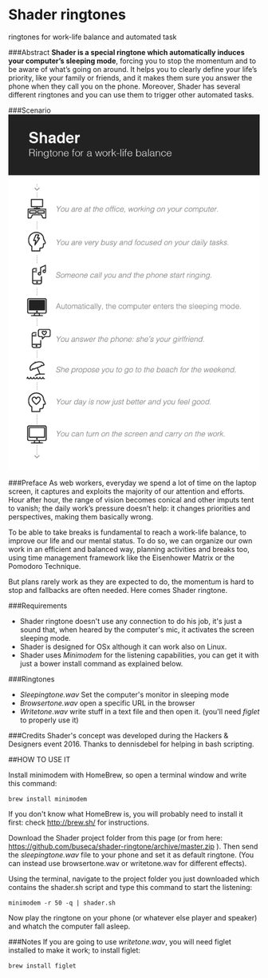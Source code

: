 # Shader ringtones
ringtones for work-life balance and automated task

###Abstract
**Shader is a special ringtone which automatically induces your computer’s sleeping mode**, forcing you to stop the momentum and to be aware of what’s going on around. It helps you to clearly define your life’s priority, like your family or friends, and it makes them sure you answer the phone when they call you on the phone.
Moreover, Shader has several different ringtones and you can use them to trigger other automated tasks.

###Scenario
![Shader ringtone](https://github.com/buseca/shader-ringtone/blob/master/Shader%20ringtone.png?raw=true)

###Preface
As web workers, everyday we spend a lot of time on the laptop screen, it captures and exploits the majority of our attention and efforts. Hour after hour, the range of vision becomes conical and other imputs tent to vanish; the daily work’s pressure doesn’t help: it changes priorities and perspectives, making them basically wrong. 

To be able to take breaks is fundamental to reach a work-life balance, to improve our life and our mental status. To do so, we can organize our own work in an efficient and balanced way, planning activities and breaks too, using time management framework like the Eisenhower Matrix or the Pomodoro Technique. 

But plans rarely work as they are expected to do, the momentum is hard to stop and fallbacks are often needed. Here comes Shader ringtone.

###Requirements
+ Shader ringtone doesn't use any connection to do his job, it's just a sound that, when heared by the computer's mic, it activates the screen sleeping mode.
+ Shader is designed for OSx although it can work also on Linux.
+ Shader uses *Minimodem* for the listening capabilities, you can get it with just a bower install command as explained below.

###Ringtones
+ *Sleepingtone.wav* Set the computer's monitor in sleeping mode
+ *Browsertone.wav* open a specific URL in the browser
+ *Writetone.wav* write stuff in a text file and then open it. (you'll need *figlet* to properly use it)

###Credits
Shader's concept was developed during the Hackers & Designers event 2016.
Thanks to dennisdebel for helping in bash scripting.

##HOW TO USE IT

Install minimodem with HomeBrew, so open a terminal window and write this command:

    brew install minimodem
    
If you don't know what HomeBrew is, you will probably need to install it first: check http://brew.sh/ for instructions.

Download the Shader project folder from this page (or from here: https://github.com/buseca/shader-ringtone/archive/master.zip ). Then send the *sleepingtone.wav* file to your phone and set it as default ringtone. (You can instead use browsertone.wav or writetone.wav for different effects). 

Using the terminal, navigate to the project folder you just downloaded which contains the shader.sh script and type this command to start the listening:

    minimodem -r 50 -q | shader.sh 

Now play the ringtone on your phone (or whatever else player and speaker) and whatch the computer fall asleep.

###Notes
If you are going to use *writetone.wav*, you will need figlet installed to make it work; to install figlet:

    brew install figlet
    
